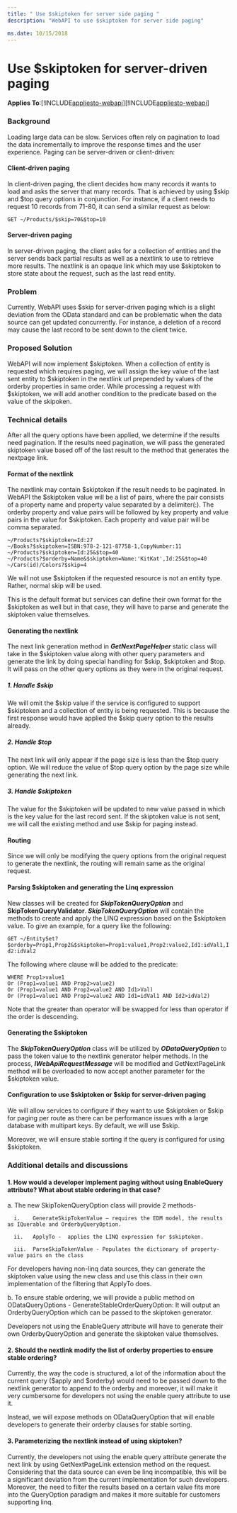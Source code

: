 ```yaml
---
title: " Use $skiptoken for server side paging "
description: "WebAPI to use $skiptoken for server side paging"

ms.date: 10/15/2018
---
```

# Use $skiptoken for server-driven paging
**Applies To**:[!INCLUDE[appliesto-webapi](../includes/appliesto-webapi-v7.md)][!INCLUDE[appliesto-webapi](../includes/appliesto-webapi-v6.md)]

### Background
Loading large data can be slow. Services often rely on pagination to load the data incrementally to improve the response times and the user experience. Paging can be server-driven or client-driven:
#### Client-driven paging
In client-driven paging, the client decides how many records it wants to load and asks the server that many records. That is achieved by using $skip and $top query options in conjunction. For instance, if a client needs to request 10 records from 71-80, it can send a similar request as below:

`GET ~/Products/$skip=70&$top=10`
#### Server-driven paging
In server-driven paging, the client asks for a collection of entities and the server sends back partial results as well as a nextlink to use to retrieve more results. The nextlink is an opaque link which may use $skiptoken to store state about the request, such as the last read entity.
### Problem
Currently, WebAPI uses $skip for server-driven paging which is a slight deviation from the OData standard and can be problematic when the data source can get updated concurrently. For instance, a deletion of a record may cause the last record to be sent down to the client twice. 
### Proposed Solution
WebAPI will now implement $skiptoken. When a collection of entity is requested which requires paging, we will assign the key value of the last sent entity to $skiptoken in the nextlink url prepended by values of the orderby properties in same order. While processing a request with $skiptoken, we will add another condition to the predicate based on the value of the skipoken. 
### Technical details
After all the query options have been applied, we determine if the results need pagination. If the results need pagination, we will pass the generated skiptoken value based off of the last result to the method that generates the nextpage link.   

#### Format of the nextlink
The nextlink may contain $skiptoken if the result needs to be paginated. In WebAPI the $skiptoken value will be a list of pairs, where the pair consists of a property name and property value separated by a delimiter(:). The orderby property and value pairs will be followed by key property and value pairs in the value for $skiptoken. Each property and value pair will be comma separated.
```
~/Products?$skiptoken=Id:27
~/Books?$skiptoken=ISBN:978-2-121-87758-1,CopyNumber:11
~/Products?$skiptoken=Id:25&$top=40
~/Products?$orderby=Name&$skiptoken=Name:'KitKat',Id:25&$top=40
~/Cars(id)/Colors?$skip=4
```
We will not use $skiptoken if the requested resource is not an entity type. Rather, normal skip will be used. 

This is the default format but services can define their own format for the $skiptoken as well but in that case, they will have to parse and generate the skiptoken value themselves.

#### Generating the nextlink
The next link generation method in ___GetNextPageHelper___ static class will take in the $skiptoken value along with other query parameters and generate the link by doing special handling for $skip, $skiptoken and $top. It will pass on the other query options as they were in the original request.

##### 1. Handle $skip
We will omit the $skip value if the service is configured to support $skiptoken and a collection of entity is being requested. This is because the first response would have applied the $skip query option to the results already. 
##### 2. Handle $top
The next link will only appear if the page size is less than the $top query option. We will reduce the value of $top query option by the page size while generating the next link.   
##### 3. Handle $skiptoken
The value for the $skiptoken will be updated to new value passed in which is the key value for the last record sent. If the skiptoken value is not sent, we will call the existing method and use $skip for paging instead.

#### Routing
Since we will only be modifying the query options from the original request to generate the nextlink, the routing will remain same as the original request. 

#### Parsing $skiptoken and generating the Linq expression
New classes will be created for ___SkipTokenQueryOption___ and __SkipTokenQueryValidator__. ___SkipTokenQueryOption___ will contain the  methods to create and apply the LINQ expression based on the $skiptoken value. To give an example, for a query like the following:

`GET ~/EntitySet?$orderby=Prop1,Prop2&$skiptoken=Prop1:value1,Prop2:value2,Id1:idVal1,Id2:idVal2`

The following where clause will be added to the predicate:
```
WHERE Prop1>value1
Or (Prop1=value1 AND Prop2>value2)
Or (Prop1=value1 AND Prop2=value2 AND Id1>Val)
Or (Prop1=value1 AND Prop2=value2 AND Id1=idVal1 AND Id2>idVal2)
```
Note that the greater than operator will be swapped for less than operator if the order is descending. 
#### Generating the $skiptoken
The ___SkipTokenQueryOption___ class will be utilized by ___ODataQueryOption___ to pass the token value to the nextlink generator helper methods.
In the process, ___IWebApiRequestMessage___ will be modified and GetNextPageLink method will be overloaded to now accept another parameter for the $skiptoken value.

#### Configuration to use $skiptoken or $skip for server-driven paging
We will allow services to configure if they want to use $skiptoken or $skip for paging per route as there can be performance issues with a large database with multipart keys. By default, we will use $skip.

Moreover, we will ensure stable sorting if the query is configured for using $skiptoken. 
### Additional details and discussions
#### 1.	How would a developer implement paging without using EnableQuery attribute? What about stable ordering in that case?
a.	 The new SkipTokenQueryOption class will provide 2 methods-

      i.	GenerateSkipTokenValue – requires the EDM model, the results as IQuerable and OrderbyQueryOption.

      ii.	ApplyTo -  applies the LINQ expression for $skiptoken.
      
      iii.  ParseSkipTokenValue - Populates the dictionary of property-value pairs on the class 
   
 For developers having non-linq data sources, they can generate the skiptoken value using the new class and use this class in their own implementation of the filtering that ApplyTo does. 

b.	To ensure stable ordering, we will provide a public method on ODataQueryOptions -  GenerateStableOrderQueryOption: It will output an OrderbyQueryOption which can be passed to the skiptoken generator. 

Developers not using the EnableQuery attribute will have to generate their own OrderbyQueryOption and generate the skiptoken value themselves.  

#### 2.	Should the nextlink modify the list of orderby properties to ensure stable ordering?
Currently, the way the code is structured, a lot of the information about the current query ($apply and $orderby) would need to be passed down to the nextlink generator to append to the orderby and moreover, it will make it very cumbersome for developers not using the enable query attribute to use it.

Instead, we will expose methods on ODataQueryOption that will enable developers to generate their orderby clauses for stable sorting.

#### 3. Parameterizing the nextlink instead of using skiptoken?
Currently, the developers not using the enable query attribute generate the next link by using GetNextPageLink extension method on the request. Considering that the data source can even be linq incompatible, this will be a significant deviation from the current implementation for such developers.
Moreover, the need to filter the results based on a certain value fits more into the QueryOption paradigm and makes it more suitable for customers supporting linq.  



